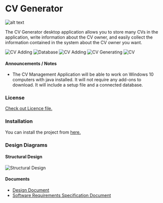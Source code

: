# CV Generator


![alt text][logo]

[logo]: https://www.linkpicture.com/q/BIYEAK.png "CV Generator"



The CV Generator desktop application allows you to store many CVs in the application, write information about the CV owner, and easily collect the information contained in the system about the CV owner you want.

![CV Adding](https://www.linkpicture.com/q/image2.png "CV Adding")
![Database](https://www.linkpicture.com/q/image3_3.png "Database")
![CV Adding](https://www.linkpicture.com/q/image4_9.png "CV Adding")
![CV Generating](https://www.linkpicture.com/q/generateCV.png "CV Generating")
![CV](https://www.linkpicture.com/q/image5.png "CV")

#### Announcements / Notes

- The CV Management Application will be able to work on Windows 10 computers with java installed. It will not require any add-ons to download. It will include a setup
file and a connected database.



### License
[Check out Licence file.](https://github.com/berkinozturk/SE302_Team-2/blob/main/LICENSE.md)

### Installation

You can install the project from [here.](https://www.mediafire.com/file/e62jt1b34ukauj9/cv_database.EXE/file)

### Design Diagrams
#### Structural Design

![Structural Design](https://www.linkpicture.com/q/Screenshot_1_342.png "Structural Design")

#### Documents 
- [Design Document](https://drive.google.com/file/d/1VrJThl8LS4FLN9yFBYOlqJJOEPN4BITT/view?usp=sharing)
- [Software Requirements Specification Document](https://drive.google.com/file/d/1iWTd5pCTnebjXQLjjQ6K4um6pd0PuHNK/view?usp=sharing)
